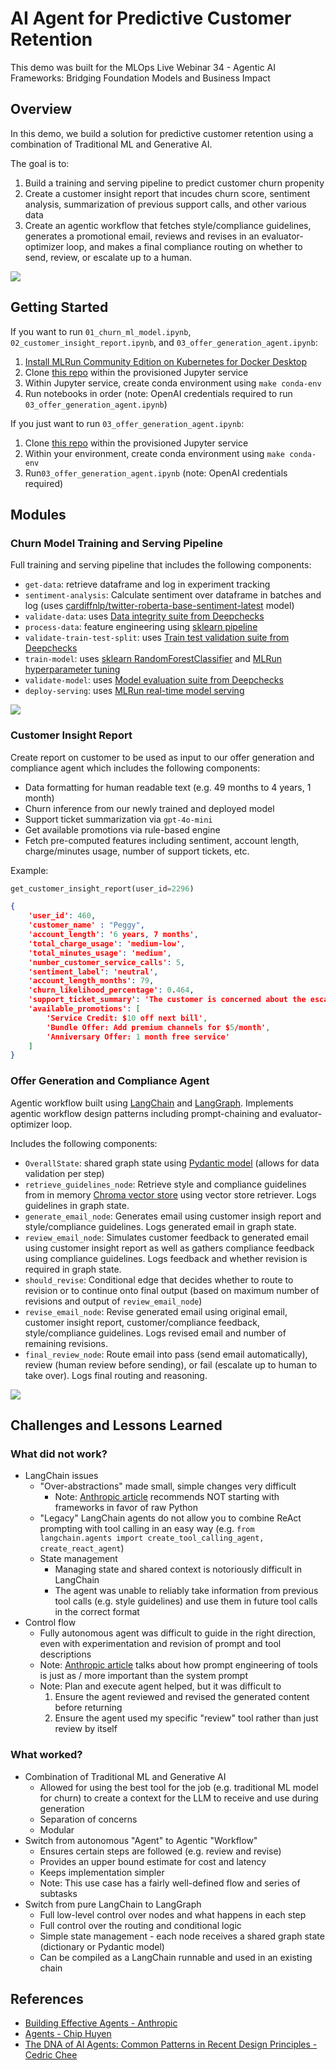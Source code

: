 # AI Agent for Predictive Customer Retention

This demo was built for the MLOps Live Webinar 34 - Agentic AI Frameworks: Bridging Foundation Models and Business Impact

## Overview

In this demo, we build a solution for predictive customer retention using a combination of Traditional ML and Generative AI.

The goal is to:
1. Build a training and serving pipeline to predict customer churn propenity
1. Create a customer insight report that incudes churn score, sentiment analysis, summarization of previous support calls, and other various data
1. Create an agentic workflow that fetches style/compliance guidelines, generates a promotional email, reviews and revises in an evaluator-optimizer loop, and makes a final compliance routing on whether to send, review, or escalate up to a human.

![](img/architecture.png)

## Getting Started

If you want to run `01_churn_ml_model.ipynb`,  `02_customer_insight_report.ipynb`, and `03_offer_generation_agent.ipynb`:
1. [Install MLRun Community Edition on Kubernetes for Docker Desktop](https://docs.mlrun.org/en/latest/install/kubernetes.html)
1. Clone [this repo](https://github.com/igz-us-sales/churn-agents-webinar) within the provisioned Jupyter service
1. Within Jupyter service, create conda environment using `make conda-env`
1. Run notebooks in order (note: OpenAI credentials required to run `03_offer_generation_agent.ipynb`)

If you just want to run `03_offer_generation_agent.ipynb`:
1. Clone [this repo](https://github.com/igz-us-sales/churn-agents-webinar) within the provisioned Jupyter service
1. Within your environment, create conda environment using `make conda-env`
1. Run`03_offer_generation_agent.ipynb` (note: OpenAI credentials required)

## Modules

### Churn Model Training and Serving Pipeline

Full training and serving pipeline that includes the following components:
- `get-data`: retrieve dataframe and log in experiment tracking
- `sentiment-analysis`: Calculate sentiment over dataframe in batches and log (uses [cardiffnlp/twitter-roberta-base-sentiment-latest](https://huggingface.co/cardiffnlp/twitter-roberta-base-sentiment-latest) model)
- `validate-data`: uses [Data integrity suite from Deepchecks](https://docs.deepchecks.com/stable/tabular/auto_tutorials/quickstarts/plot_quick_data_integrity.html)
- `process-data`: feature engineering using [sklearn pipeline](https://scikit-learn.org/stable/modules/generated/sklearn.pipeline.Pipeline.html)
- `validate-train-test-split`: uses [Train test validation suite from Deepchecks](https://docs.deepchecks.com/stable/tabular/auto_tutorials/quickstarts/plot_quick_train_test_validation.html)
- `train-model`: uses [sklearn RandomForestClassifier](https://scikit-learn.org/stable/modules/generated/sklearn.ensemble.RandomForestClassifier.html) and [MLRun hyperparameter tuning](https://docs.mlrun.org/en/latest/cheat-sheet.html#hyperparameter-tuning)
- `validate-model`: uses [Model evaluation suite from Deepchecks](https://docs.deepchecks.com/stable/tabular/auto_tutorials/quickstarts/plot_quick_model_evaluation.html)
- `deploy-serving`: uses [MLRun real-time model serving](https://docs.mlrun.org/en/latest/serving/model-serving-get-started.html)

![](img/churn_pipeline.png)

### Customer Insight Report

Create report on customer to be used as input to our offer generation and compliance agent which includes the following components:
- Data formatting for human readable text (e.g. 49 months to 4 years, 1 month)
- Churn inference from our newly trained and deployed model
- Support ticket summarization via `gpt-4o-mini`
- Get available promotions via rule-based engine
- Fetch pre-computed features including sentiment, account length, charge/minutes usage, number of support tickets, etc.

Example:
```python
get_customer_insight_report(user_id=2296)
```
```json
{
    'user_id': 460,
    'customer_name' : "Peggy",
    'account_length': '6 years, 7 months',
    'total_charge_usage': 'medium-low',
    'total_minutes_usage': 'medium',
    'number_customer_service_calls': 5,
    'sentiment_label': 'neutral',
    'account_length_months': 79,
    'churn_likelihood_percentage': 0.464,
    'support_ticket_summary': 'The customer is concerned about the escalating cost of voice services impacting turnover and is looking for alternative options, but hangs up before the TelCom agent can provide further assistance.',
    'available_promotions': [
        'Service Credit: $10 off next bill',
        'Bundle Offer: Add premium channels for $5/month',
        'Anniversary Offer: 1 month free service'
    ]
}
```

### Offer Generation and Compliance Agent

Agentic workflow built using [LangChain](https://python.langchain.com/docs/introduction/) and [LangGraph](https://langchain-ai.github.io/langgraph/). Implements agentic workflow design patterns including prompt-chaining and evaluator-optimizer loop.

Includes the following components:
- `OverallState`: shared graph state using [Pydantic model](https://docs.pydantic.dev/latest/) (allows for data validation per step)
- `retrieve_guidelines_node`: Retrieve style and compliance guidelines from in memory [Chroma vector store](https://python.langchain.com/docs/integrations/vectorstores/chroma/) using vector store retriever. Logs guidelines in graph state.
- `generate_email_node`: Generates email using customer insigh report and style/compliance guidelines. Logs generated email in graph state.
- `review_email_node`: Simulates customer feedback to generated email using customer insight report as well as gathers compliance feedback using compliance guidelines. Logs feedback and whether revision is required in graph state.
- `should_revise`: Conditional edge that decides whether to route to revision or to continue onto final output (based on maximum number of revisions and output of `review_email_node`)
- `revise_email_node`: Revise generated email using original email, customer insight report, customer/compliance feedback, style/compliance guidelines. Logs revised email and number of remaining revisions.
- `final_review_node`: Route email into pass (send email automatically), review (human review before sending), or fail (escalate up to human to take over). Logs final routing and reasoning.


![](img/agent_graph.jpg)

## Challenges and Lessons Learned
### What did not work?
- LangChain issues
    - "Over-abstractions" made small, simple changes very difficult
        - Note: [Anthropic article](https://www.anthropic.com/research/building-effective-agents) recommends NOT starting with frameworks in favor of raw Python
    - "Legacy" LangChain agents do not allow you to combine ReAct prompting with tool calling in an easy way (e.g. `from langchain.agents import create_tool_calling_agent, create_react_agent`)
    - State management
        - Managing state and shared context is notoriously difficult in LangChain
        - The agent was unable to reliably take information from previous tool calls (e.g. style guidelines) and use them in future tool calls in the correct format
- Control flow
    - Fully autonomous agent was difficult to guide in the right direction, even with experimentation and revision of prompt and tool descriptions
    - Note: [Anthropic article](https://www.anthropic.com/research/building-effective-agents) talks about how prompt engineering of tools is just as / more important than the system prompt
    - Note: Plan and execute agent helped, but it was difficult to
        1. Ensure the agent reviewed and revised the generated content before returning
        1. Ensure the agent used my specific "review" tool rather than just review by itself

### What worked?
- Combination of Traditional ML and Generative AI
    - Allowed for using the best tool for the job (e.g. traditional ML model for churn) to create a context for the LLM to receive and use during generation
    - Separation of concerns
    - Modular
- Switch from autonomous "Agent" to Agentic "Workflow"
    - Ensures certain steps are followed (e.g. review and revise)
    - Provides an upper bound estimate for cost and latency
    - Keeps implementation simpler
    - Note: This use case has a fairly well-defined flow and series of subtasks
- Switch from pure LangChain to LangGraph
    - Full low-level control over nodes and what happens in each step
    - Full control over the routing and conditional logic
    - Simple state management - each node receives a shared graph state (dictionary or Pydantic model)
    - Can be compiled as a LangChain runnable and used in an existing chain

## References
- [Building Effective Agents - Anthropic](https://www.anthropic.com/research/building-effective-agents)
- [Agents - Chip Huyen](https://huyenchip.com/2025/01/07/agents.html)
- [The DNA of AI Agents: Common Patterns in Recent Design Principles - Cedric Chee](https://cedricchee.com/blog/the-dna-of-ai-agents/)